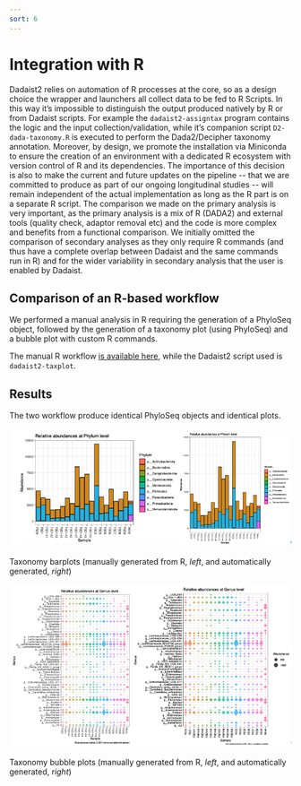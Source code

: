 ```yaml
---
sort: 6
---
```


# Integration with R

Dadaist2 relies on automation of R processes at the core, so as a design choice the wrapper and launchers all collect data to be fed to R Scripts. 
In this way it’s impossible to distinguish the output produced natively by R or from Dadaist scripts. 
For example the `dadaist2-assigntax` program contains the logic and the input collection/validation, while it’s companion script `D2-dada-taxonomy.R` is executed to perform the Dada2/Decipher taxonomy annotation. 
Moreover, by design, we promote the installation via Miniconda to ensure the creation of an environment 
with a dedicated R ecosystem with version control of R and its dependencies. 
The importance of this decision is also to make the current and future updates on the pipeline -- 
that we are committed to produce as part of our ongoing longitudinal studies -- 
will remain independent of the actual implementation as long as the R part is on a separate R script.
The comparison we made on the primary analysis is very important, 
as the primary analysis is a mix of R (DADA2) and external tools 
(quality check, adaptor removal etc) and the code is more complex and benefits 
from a functional comparison. We initially omitted the comparison of secondary 
analyses as they only require R commands (and thus have a complete overlap 
between Dadaist and the same commands run in R) and for the wider variability 
in secondary analysis that the user is enabled by Dadaist.

## Comparison of an R-based workflow

We performed a manual analysis in R requiring the generation of a PhyloSeq object, followed
by the generation of a taxonomy plot (using PhyloSeq) and a bubble plot with custom
R commands.

The manual R workflow [is available here](plot.html), while the Dadaist2 script used is `dadaist2-taxplot`.

## Results

The two workflow produce identical PhyloSeq objects and identical plots.


<img src="../img/r-taxa.png">

Taxonomy barplots (manually generated from R, _left_, and automatically generated, _right_)


<img src="../img/r-bubble.png">

Taxonomy bubble plots (manually generated from R, _left_, and automatically generated, _right_)

